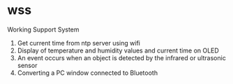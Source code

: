 # wss
Working Support System
1. Get current time from ntp server using wifi
2. Display of temperature and humidity values and current time on OLED
3. An event occurs when an object is detected by the infrared or ultrasonic sensor
4. Converting a PC window connected to Bluetooth
